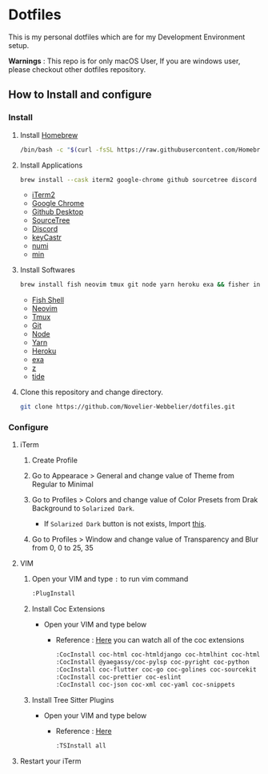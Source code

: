 # Dotfiles

This is my personal dotfiles which are for my Development Environment setup.

**Warnings** : This repo is for only macOS User, If you are windows user, please checkout other dotfiles repository.

## How to Install and configure

### Install

1. Install [Homebrew](https://brew.sh)

   ```bash
   /bin/bash -c "$(curl -fsSL https://raw.githubusercontent.com/Homebrew/install/HEAD/install.sh)"
   ```

2. Install Applications

   ```bash
   brew install --cask iterm2 google-chrome github sourcetree discord keycastr numi min
   ```

   - [iTerm2](https://iterm2.com/)
   - [Google Chrome](https://www.google.com/chrome/)
   - [Github Desktop](https://desktop.github.com/)
   - [SourceTree](https://www.sourcetreeapp.com/)
   - [Discord](https://discord.com/)
   - [keyCastr](https://github.com/keycastr/keycastr)
   - [numi](https://numi.app/)
   - [min](https://minbrowser.org/)

3. Install Softwares

   ```bash
   brew install fish neovim tmux git node yarn heroku exa && fisher install jethrokuan/z IlanCosman/tide@v5
   ```

   - [Fish Shell](https://fishshell.com/)
   - [Neovim](https://neovim.io/)
   - [Tmux](https://github.com/tmux/tmux)
   - [Git](https://git-scm.com)
   - [Node](https://nodejs.org/)
   - [Yarn](https://yarnpkg.com/)
   - [Heroku](https://heroku.com/)
   - [exa](https://github.com/ogham/exa)
   - [z](https://github.com/jethrokuan/z)
   - [tide](https://github.com/IlanCosman/tide)

4. Clone this repository and change directory.

   ```bash
   git clone https://github.com/Novelier-Webbelier/dotfiles.git
   ```

### Configure

1. iTerm

   1. Create Profile

   2. Go to Appearace > General and change value of Theme from Regular to Minimal

   3. Go to Profiles > Colors and change value of Color Presets from Drak Background to `Solarized Dark`.

      - If `Solarized Dark` button is not exists, Import [this](./Novelier-Webbelier_Iterm2-colors.itermcolors).

   4. Go to Profiles > Window and change value of Transparency and Blur from 0, 0 to 25, 35

2. VIM

   1. Open your VIM and type `:` to run vim command

      ```bash
      :PlugInstall
      ```

   2. Install Coc Extensions

      - Open your VIM and type below

        - Reference : [Here](https://github.com/neoclide/coc.nvim/wiki/Using-coc-extensions#implemented-coc-extensions) you can watch all of the coc extensions

          ```bash
          :CocInstall coc-html coc-htmldjango coc-htmlhint coc-html-css-support coc-css coc-cssmodules coc-styled-components coc-tsserver
          :CocInstall @yaegassy/coc-pylsp coc-pyright coc-python
          :CocInstall coc-flutter coc-go coc-golines coc-sourcekit
          :CocInstall coc-prettier coc-eslint
          :CocInstall coc-json coc-xml coc-yaml coc-snippets
          ```

   3. Install Tree Sitter Plugins

      - Open your VIM and type below

        - Reference : [Here](https://github.com/nvim-treesitter/nvim-treesitter#supported-languages)

          ```bash
          :TSInstall all
          ```

3. Restart your iTerm
